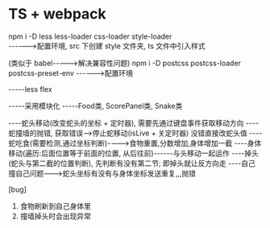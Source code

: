 # TS + webpack

[一]: 还需要对css,图片等进行配置环境

npm i -D less less-loader css-loader style-loader  
------>配置环境, src 下创建 style 文件夹, ts 文件中引入样式

(类似于 babel----->解决兼容性问题)
npm i -D postcss postcss-loader postcss-preset-env
------>配置环境

[二]: 项目界面

-----less flex

[三]: 定义类

-----采用模块化
-----Food类, ScorePanel类, Snake类

[四]: GameControl类---结合其他类实现

----蛇头移动(改变蛇头的坐标 + 定时器), 需要先通过键盘事件获取移动方向
----蛇撞墙的抛错, 获取错误-->停止蛇移动(isLive + 关定时器)           没错直接改蛇头值
----蛇吃食(需要检测,通过坐标判断)---->食物重置,分数增加,身体增加一截
----身体移动(遍历:后面位置等于前面的位置, 从后往前)------与头移动一起运作
----掉头(蛇头与第二截的位置判断), 先判断有没有第二节;  即掉头就让反方向走
----自己撞自己问题--->蛇头坐标有没有与身体坐标发送重复,,,抛错

[bug]
1. 食物刷新到自己身体里
2. 撞墙掉头时会出现异常